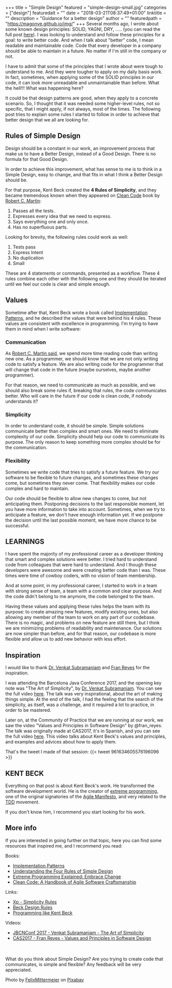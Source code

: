 +++
title = "Simple Design"
featured = "simple-design-small.jpg"
categories = ["design"]
featuredalt = ""
date = "2018-03-21T08:37:49+01:00"
linktitle = ""
description = "Guidance for a better design"
author = ""
featuredpath = "https://magonye.github.io/img/"
+++
Several months ago, I wrote about some known design principles: SOLID, YAGNI, DRY, ..... (you can read the full post <a href="../../post/design-principles/" target="_blank">here</a>). I was looking to understand and follow these principles for a goal: to write better code. And when I talk about "better" code, I mean readable and maintainable code. Code that every developer in a company should be able to maintain in a future. No matter if I'm still in the company or not. 

I have to admit that some of the principles that I wrote about were tough to understand to me. And they were tougher to apply on my daily basis work. In fact, sometimes, when applying some of the SOLID principles in our code, it can look more unreadable and unmaintainable than before. What the hell!!! What was happening here?

It could be that design patterns are good, when they apply to a concrete scenario. So, I thought that it was needed some higher-level rules, not so specific, that I might apply, if not always, most of the times. The following post tries to explain some rules I started to follow in order to achieve that better design that we all are looking for.

## Rules of Simple Design

Design should be a constant in our work, an improvement process that make us to have a Better Design, instead of a Good Design. There is no formula for that Good Design.

In order to achieve this improvement, what has sense to me is to think in a Simple Design, easy to change, and that fits in what I think a Better Design should be.

For that purpose, Kent Beck created the **4 Rules of Simplicity**, and they became tremendous known when they appeared on <a href="https://www.goodreads.com/book/show/3735293-clean-code" target="_blank">Clean Code</a> book by <a href="https://twitter.com/unclebobmartin" target="_blank">Robert C. Martin</a>:

1. Passes all the tests.
2. Expresses every idea that we need to express.
3. Says everything one and only once.
4. Has no superfluous parts.

Looking for brevity, the following rules could work as well:

1. Tests pass
2. Express Intent
3. No duplication
4. Small

These are 4 statements or commands, presented as a workflow. These 4 rules combine each other with the following one and they should be iterated until we feel our code is clear and simple enough. 

## Values

Sometime after that, Kent Beck wrote a book called <a href="https://www.goodreads.com/book/show/781559.Implementation_Patterns" target="_blank">Implementation Patterns</a>, and he described the values that were behind his 4 rules. These values are consistent with excellence in programming. I'm trying to have them in mind when I write software:

### Communication

As <a href="https://www.goodreads.com/quotes/835238-indeed-the-ratio-of-time-spent-reading-versus-writing-is" target="_blank">Robert C. Martin said</a>, we spend more time reading code than writing new one. As a programmer, we should know that we are not only writing code to satisfy a feature. We are also writing code for the programmer that will change that code in the future (maybe ourselves, maybe another programmer).

For that reason, we need to communicate as much as possible, and we should also break some rules if, breaking that rules, the code communicates better. Who will care in the future if our code is clean code, if nobody understands it?

### Simplicity

In order to understand code, it should be simple. Simple solutions communicate better than complex and smart ones. We need to eliminate complexity of our code. Simplicity should help our code to communicate its purpose. The only reason to keep something more complex should be for the communication.

### Flexibility

Sometimes we write code that tries to satisfy a future feature. We try our software to be flexible to future changes, and sometimes these changes come, but sometimes they never come. That flexibility makes our code complex and hard to maintain.

Our code should be flexible to allow new changes to come, but not anticipating them. Postponing decisions to the last responsible moment, let you have more information to take into account. Sometimes, when we try to anticipate a feature, we don't have enough information yet. If we postpone the decision until the last possible moment, we have more chance to be successful.

## LEARNINGS

I have spent the majority of my professional career as a developer thinking that smart and complex solutions were better. I tried hard to understand code from colleagues that were hard to understand. And I though these developers were awesome and were creating better code than I was.
These times were time of cowboy coders, with no vision of team membership.

And at some point, in my professional career, I started to work in a team with strong sense of team, a team with a common and clear purpose. And the code didn't belong to me anymore, the code belonged to the team.

Having these values and applying these rules helps the team with its purpose: to create amazing new features, modify existing ones, but also allowing any member of the team to work on any part of our codebase. There is no magic, and problems on new feature are still there, but I think we are minimizing problems of readability and maintenance. Our solutions are now simpler than before, and for that reason, our codebase is more flexible and allow us to add new behavior with less effort.

## Inspiration

I would like to thank <a href="https://twitter.com/venkat_s" target="_blank">Dr. Venkat Subramaniam</a> and <a href="https://twitter.com/fran_reyes" target="_blank">Fran Reyes</a> for the inspiration.

I was attending the Barcelona Java Conference 2017, and the opening key note was "The Art of Simplicity", by <a href="https://twitter.com/venkat_s" target="_blank">Dr. Venkat Subramaniam</a>. You can see the full video <a href="https://www.youtube.com/watch?v=Z-8ZGgGadHU" target="_blank">here</a>.
The talk was very inspirational, about the art of making things simple. At the end of the talk, I had the feeling that the search of the simplicity, as itself, was a challenge, and it required a lot to practice, in order to be mastered.

Later on, at the Community of Practice that we are running at our work, we saw the video "Values and Principles in Software Design" by @fran_reyes. The talk was originally made at CAS2017, it's in Spanish, and you can see the full video <a href="https://www.youtube.com/watch?v=sXLCBcELu5Y" target="_blank">here</a>. This video talks about Kent Beck's values and principles, and examples and advices about how to apply them.

That's the tweet I made of that session:
{{< tweet 961634605576196096 >}}  

## KENT BECK

Everything on that post is about Kent Beck's work. He transformed the software development world. He is the creator of <a href="http://wiki.c2.com/?ExtremeProgramming" target="_blank">extreme programming</a>, one of the original signatories of the <a href="http://agilemanifesto.org/" target="_blank">Agile Manifesto</a>, and very related to the <a href="http://wiki.c2.com/?TestDrivenDevelopment" target="_blank">TDD</a> movement.

If you don't know him, I recommend you start looking for his work.
 
## More info

If you are interested in going further on that topic, here you can find some resources that inspired me, and I recommend you read:

Books:

   * <a href="https://www.goodreads.com/book/show/781559.Implementation_Patterns" target="_blank">Implementation Patterns</a>
   * <a href="https://www.goodreads.com/book/show/21841698-understanding-the-four-rules-of-simple-design" target="_blank">Understanding the Four Rules of Simple Design</a>
   * <a href="https://www.goodreads.com/book/show/67833.Extreme_Programming_Explained" target="_blank">Extreme Programming Explained: Embrace Change</a>
   * <a href="https://www.goodreads.com/book/show/3735293-clean-code" target="_blank">Clean Code: A Handbook of Agile Software Craftsmanship</a>

Links:

   * <a href="http://wiki.c2.com/?XpSimplicityRules" target="_blank">Xp - Simplicity Rules</a>
   * <a href="https://martinfowler.com/bliki/BeckDesignRules.html" target="_blank">Beck Design Rules</a>
   * <a href="https://blog.iterate.no/2012/06/20/programming-like-kent-beck/" target="_blank">Programming like Kent Beck</a>

Videos:

   * <a href="https://www.youtube.com/watch?v=Z-8ZGgGadHU" target="_blank">JBCNConf 2017 - Venkat Subramaniam - The Art of Simplicity</a>
   * <a href="https://www.youtube.com/watch?v=sXLCBcELu5Y" target="_blank">CAS2017 - Fran Reyes - Values and Principles in Software Design</a>
   
<br><br>
What do you think about Simple Design? Are you trying to create code that communicates, is simple and flexible?
Any feedback will be very appreciated.

Photo by <a href="https://pixabay.com/en/users/FelixMittermeier-4397258/" target="_blank">FelixMittermeier</a> on <a href="https://pixabay.com/" target="_blank">Pixabay</a>
